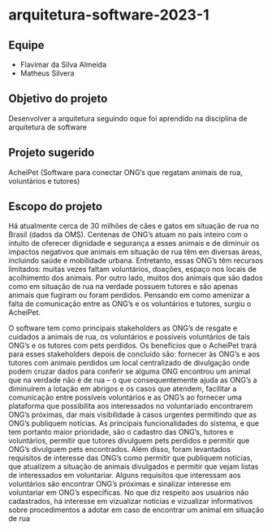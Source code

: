 # arquitetura-software-2023-1
## Equipe
  * Flavimar da Silva Almeida
  * Matheus Silvera
## Objetivo do projeto
Desenvolver a arquitetura seguindo oque foi aprendido na disciplina de arquitetura de software
## Projeto sugerido
AcheiPet (Software para conectar ONG’s que regatam animais de rua,
voluntários e tutores)
## Escopo do projeto
Há atualmente cerca de 30 milhões de cães e gatos em situação de rua no Brasil
(dados da OMS). Centenas de ONG’s atuam no país inteiro com o intuito de oferecer
dignidade e segurança a esses animais e de diminuir os impactos negativos que
animais em situação de rua têm em diversas áreas, incluindo saúde e mobilidade
urbana. Entretanto, essas ONG’s têm recursos limitados: muitas vezes faltam
voluntários, doações, espaço nos locais de acolhimento dos animais. Por outro lado,
muitos dos animais que são dados como em situação de rua na verdade possuem
tutores e são apenas animais que fugiram ou foram perdidos. Pensando em como
amenizar a falta de comunicação entre as ONG’s e os voluntários e tutores, surgiu o
AcheiPet.

O software tem como principais stakeholders as ONG’s de resgate e cuidados
a animais de rua, os voluntários e possíveis voluntários de tais ONG’s e os tutores com
pets perdidos. Os benefícios que o AcheiPet trará para esses stakeholders depois de
concluído são: fornecer às ONG’s e aos tutores com animais perdidos um local
centralizado de divulgação onde podem cruzar dados para conferir se alguma ONG
encontrou um animal que na verdade não é de rua – o que consequentemente ajuda as
ONG’s a diminuírem a lotação em abrigos e os casos que atendem, facilitar a
comunicação entre possíveis voluntários e as ONG’s ao fornecer uma plataforma que
possibilita aos interessados no voluntariado encontrarem ONG’s próximas, dar mais
visibilidade à casos urgentes permitindo que as ONG’s publiquem notícias.
As principais funcionalidades do sistema, e que tem portanto maior prioridade,
são o cadastro das ONG’s, tutores e voluntários, permitir que tutores divulguem
pets perdidos e permitir que ONG’s divulguem pets encontrados. Além disso,
foram levantados requisitos de interesse das ONG’s como permitir que publiquem
notícias, que atualizem a situação de animais divulgados e permitir que vejam
listas de interessados em voluntariar. Alguns requisitos que interessam aos
voluntários são encontrar ONG’s próximas e sinalizar interesse em voluntariar
em ONG’s específicas. No que diz respeito aos usuários não cadastrados, há
interesse em vizualizar notícias e vizualizar informativos sobre procedimentos a
adotar em caso de encontrar um animal em situação de rua
